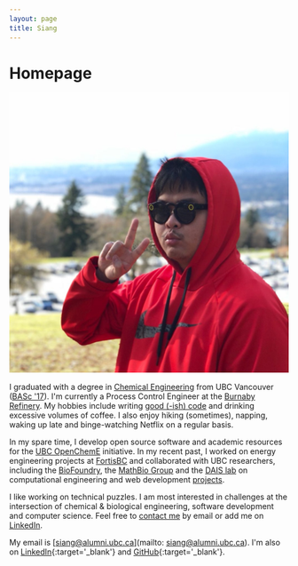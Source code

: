 ```yaml
---
layout: page
title: Siang
---
```


# Homepage

<img class="profile-pic" src="/assets/images/siang.jpg">

I graduated with a degree in [Chemical Engineering](http://chbe.ubc.ca) from UBC Vancouver ([BASc '17](https://apsc.ubc.ca/spotlight/siang-lim)). I'm currently a Process Control Engineer at the [Burnaby Refinery](https://en.wikipedia.org/wiki/Burnaby_Refinery). My hobbies include writing [good (-ish) code](https://github.com/csianglim) and drinking excessive volumes of coffee. I also enjoy hiking (sometimes), napping, waking up late and binge-watching Netflix on a regular basis.

In my spare time, I develop open source software and academic resources for the [UBC OpenChemE](https://opencheme.github.io/) initiative. In my recent past, I worked on energy engineering projects at [FortisBC](https://www.fortisbc.com/) and collaborated with UBC researchers, including the [BioFoundry](http://www.biofoundry.ca/), the [MathBio Group](https://www.math.ubc.ca/~jfeng/) and the [DAIS lab](http://dais.chbe.ubc.ca) on computational engineering and web development [projects](/portfolio).

I like working on technical puzzles. I am most interested in challenges at the intersection of chemical & biological engineering, software development and computer science. Feel free to [contact me](/contact) by email or add me on [LinkedIn](https://www.linkedin.com/in/c-siang-lim-eit-98535048).

My email is [siang@alumni.ubc.ca](mailto: siang@alumni.ubc.ca). I'm also on [LinkedIn](https://www.linkedin.com/in/csianglim/){:target='_blank'} and [GitHub](https://github.com/csianglim){:target='_blank'}.

